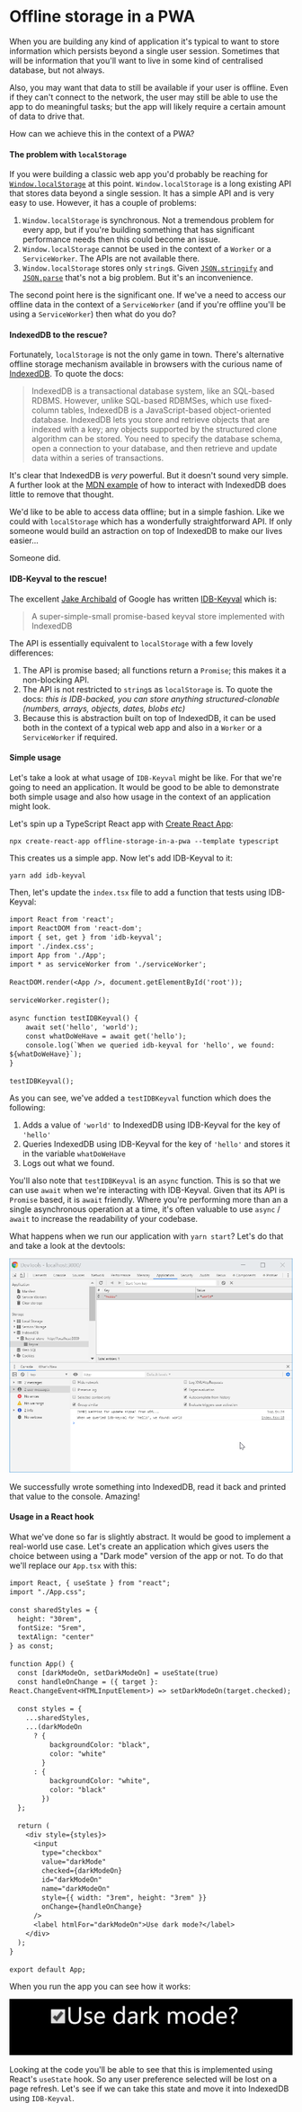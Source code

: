 # Offline storage in a PWA

When you are building any kind of application it's typical to want to store information which persists beyond a single user session. Sometimes that will be information that you'll want to live in some kind of centralised database, but not always.  

Also, you may want that data to still be available if your user is offline.  Even if they can't connect to the network, the user may still be able to use the app to do meaningful tasks; but the app will likely require a certain amount of data to drive that.

How can we achieve this in the context of a PWA?

#### The problem with `localStorage`

If you were building a classic web app you'd probably be reaching for [`Window.localStorage`](https://developer.mozilla.org/en-US/docs/Web/API/Window/localStorage) at this point.  `Window.localStorage` is a long existing API that stores data beyond a single session.  It has a simple API and is very easy to use.  However, it has a couple of problems:

1. `Window.localStorage` is synchronous.  Not a tremendous problem for every app, but if you're building something that has significant performance needs then this could become an issue.
2. `Window.localStorage` cannot be used in the context of a `Worker` or a `ServiceWorker`.  The APIs are not available there.
3. `Window.localStorage` stores only `string`s. Given [`JSON.stringify`](https://developer.mozilla.org/en-US/docs/Web/JavaScript/Reference/Global_Objects/JSON/stringify) and [`JSON.parse`](https://developer.mozilla.org/en-US/docs/Web/JavaScript/Reference/Global_Objects/JSON/parse) that's not a big problem. But it's an inconvenience.

The second point here is the significant one.  If we've a need to access our offline data in the context of a `ServiceWorker` (and if you're offline you'll be using a `ServiceWorker`) then what do you do?

#### IndexedDB to the rescue?

Fortunately, `localStorage` is not the only game in town.  There's alternative offline storage mechanism available in browsers with the curious name of [IndexedDB](https://developer.mozilla.org/en-US/docs/Web/API/IndexedDB_API). To quote the docs:

> IndexedDB is a transactional database system, like an SQL-based RDBMS. However, unlike SQL-based RDBMSes, which use fixed-column tables, IndexedDB is a JavaScript-based object-oriented database. IndexedDB lets you store and retrieve objects that are indexed with a key; any objects supported by the structured clone algorithm can be stored. You need to specify the database schema, open a connection to your database, and then retrieve and update data within a series of transactions.

It's clear that IndexedDB is *very* powerful.  But it doesn't sound very simple. A further look at the [MDN example](https://github.com/mdn/to-do-notifications/blob/8b3e1708598e42062b0136608b1c5fbb66520f0a/scripts/todo.js#L48) of how to interact with IndexedDB does little to remove that thought.

We'd like to be able to access data offline; but in a simple fashion.  Like we could with `localStorage` which has a wonderfully straightforward API. If only someone would build an astraction on top of IndexedDB to make our lives easier...

Someone did.

#### IDB-Keyval to the rescue!

The excellent [Jake Archibald](https://twitter.com/jaffathecake) of Google has written [IDB-Keyval](https://github.com/jakearchibald/idb-keyval) which is:

> A super-simple-small promise-based keyval store implemented with IndexedDB

The API is essentially equivalent to `localStorage` with a few lovely differences:

1. The API is promise based; all functions return a `Promise`; this makes it a non-blocking API.
2. The API is not restricted to `string`s as `localStorage` is. To quote the docs: *this is IDB-backed, you can store anything structured-clonable (numbers, arrays, objects, dates, blobs etc)*
3. Because this is abstraction built on top of IndexedDB, it can be used both in the context of a typical web app and also in a `Worker` or a `ServiceWorker` if required.

#### Simple usage

Let's take a look at what usage of `IDB-Keyval` might be like. For that we're going to need an application. It would be good to be able to demonstrate both simple usage and also how usage in the context of an application might look.

Let's spin up a TypeScript React app with [Create React App](https://create-react-app.dev/):

```shell
npx create-react-app offline-storage-in-a-pwa --template typescript
```

This creates us a simple app. Now let's add IDB-Keyval to it:

```shell
yarn add idb-keyval
```

Then, let's update the `index.tsx` file to add a function that tests using IDB-Keyval:

```tsx
import React from 'react';
import ReactDOM from 'react-dom';
import { set, get } from 'idb-keyval';
import './index.css';
import App from './App';
import * as serviceWorker from './serviceWorker';

ReactDOM.render(<App />, document.getElementById('root'));

serviceWorker.register();

async function testIDBKeyval() {
    await set('hello', 'world');
    const whatDoWeHave = await get('hello');
    console.log(`When we queried idb-keyval for 'hello', we found: ${whatDoWeHave}`);
}

testIDBKeyval();
```

As you can see, we've added a `testIDBKeyval` function which does the following:

1. Adds a value of `'world'` to IndexedDB using IDB-Keyval for the key of `'hello'`
2. Queries IndexedDB using IDB-Keyval for the key of `'hello'` and stores it in the variable `whatDoWeHave`
3. Logs out what we found.

You'll also note that `testIDBKeyval` is an `async` function. This is so that we can use `await` when we're interacting with IDB-Keyval.  Given that its API is `Promise` based, it is `await` friendly.  Where you're performing more than an a single asynchronous operation at a time, it's often valuable to use `async` / `await` to increase the readability of your codebase.

What happens when we run our application with `yarn start`?  Let's do that and take a look at the devtools:

![hello world](hello_world_idb_keyval.png)

We successfully wrote something into IndexedDB, read it back and printed that value to the console.  Amazing!

#### Usage in a React hook

What we've done so far is slightly abstract. It would be good to implement a real-world use case.  Let's create an application which gives users the choice between using a "Dark mode" version of the app or not.  To do that we'll replace our `App.tsx` with this:

```tsx
import React, { useState } from "react";
import "./App.css";

const sharedStyles = {
  height: "30rem",
  fontSize: "5rem",
  textAlign: "center"
} as const;

function App() {
  const [darkModeOn, setDarkModeOn] = useState(true)
  const handleOnChange = ({ target }: React.ChangeEvent<HTMLInputElement>) => setDarkModeOn(target.checked);

  const styles = {
    ...sharedStyles,
    ...(darkModeOn
      ? {
          backgroundColor: "black",
          color: "white"
        }
      : {
          backgroundColor: "white",
          color: "black"
        })
  };

  return (
    <div style={styles}>
      <input
        type="checkbox"
        value="darkMode"
        checked={darkModeOn}
        id="darkModeOn"
        name="darkModeOn"
        style={{ width: "3rem", height: "3rem" }}
        onChange={handleOnChange}
      />
      <label htmlFor="darkModeOn">Use dark mode?</label>
    </div>
  );
}

export default App;
```

When you run the app you can see how it works:

![use dark mode](use-dark-mode.gif)

Looking at the code you'll be able to see that this is implemented using React's `useState` hook.  So any user preference selected will be lost on a page refresh.  Let's see if we can take this state and move it into IndexedDB using `IDB-Keyval`.